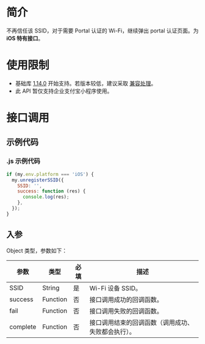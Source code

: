 # 简介

不再信任该 SSID，对于需要 Portal 认证的 Wi-Fi，继续弹出 portal 认证页面。为 **iOS 特有接口**。

# 使用限制

- 基础库 [1.14.0](https://opendocs.alipay.com/mini/framework/compatibility) 开始支持。若版本较低，建议采取 [兼容处理](https://opendocs.alipay.com/mini/framework/compatibility)。
- 此 API 暂仅支持企业支付宝小程序使用。

# 接口调用

## 示例代码

### .js 示例代码

```javascript
if (my.env.platform === 'iOS') {
  my.unregisterSSID({
    SSID: '',
    success: function (res) {
      console.log(res);
    },
  });
}
```

## 入参

Object 类型，参数如下：

| **参数** | **类型** | **必填** | **描述** |
| --- | --- | --- | --- |
| SSID | String | 是 | Wi-Fi 设备 SSID。 |
| success | Function | 否 | 接口调用成功的回调函数。 |
| fail | Function | 否 | 接口调用失败的回调函数。 |
| complete | Function | 否 | 接口调用结束的回调函数（调用成功、失败都会执行）。 |
